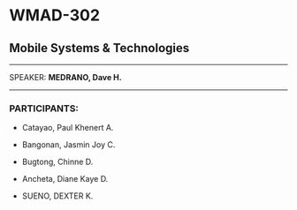 # WMAD-302

## Mobile Systems & Technologies

---

SPEAKER: **MEDRANO, Dave H.**

---

### PARTICIPANTS:
- Catayao, Paul Khenert A.

- Bangonan, Jasmin Joy C.
- Bugtong, Chinne D.

- Ancheta, Diane Kaye D.

- SUENO, DEXTER K.

